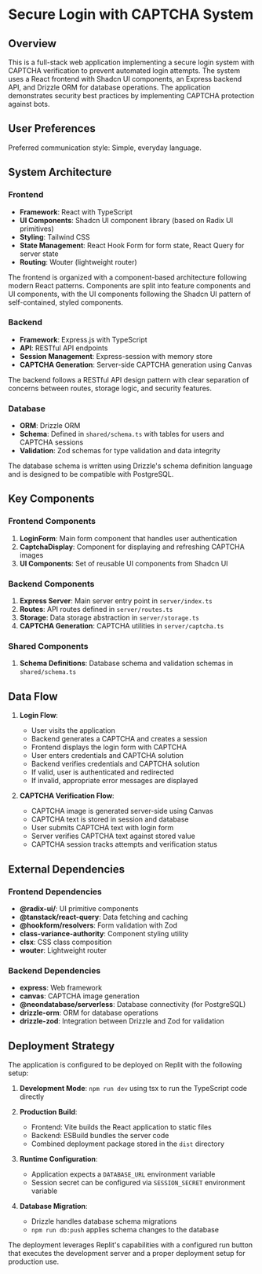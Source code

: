 # Secure Login with CAPTCHA System

## Overview

This is a full-stack web application implementing a secure login system with CAPTCHA verification to prevent automated login attempts. The system uses a React frontend with Shadcn UI components, an Express backend API, and Drizzle ORM for database operations. The application demonstrates security best practices by implementing CAPTCHA protection against bots.

## User Preferences

Preferred communication style: Simple, everyday language.

## System Architecture

### Frontend

- **Framework**: React with TypeScript
- **UI Components**: Shadcn UI component library (based on Radix UI primitives)
- **Styling**: Tailwind CSS
- **State Management**: React Hook Form for form state, React Query for server state
- **Routing**: Wouter (lightweight router)

The frontend is organized with a component-based architecture following modern React patterns. Components are split into feature components and UI components, with the UI components following the Shadcn UI pattern of self-contained, styled components.

### Backend

- **Framework**: Express.js with TypeScript
- **API**: RESTful API endpoints
- **Session Management**: Express-session with memory store
- **CAPTCHA Generation**: Server-side CAPTCHA generation using Canvas

The backend follows a RESTful API design pattern with clear separation of concerns between routes, storage logic, and security features.

### Database

- **ORM**: Drizzle ORM
- **Schema**: Defined in `shared/schema.ts` with tables for users and CAPTCHA sessions
- **Validation**: Zod schemas for type validation and data integrity

The database schema is written using Drizzle's schema definition language and is designed to be compatible with PostgreSQL.

## Key Components

### Frontend Components

1. **LoginForm**: Main form component that handles user authentication
2. **CaptchaDisplay**: Component for displaying and refreshing CAPTCHA images
3. **UI Components**: Set of reusable UI components from Shadcn UI

### Backend Components

1. **Express Server**: Main server entry point in `server/index.ts`
2. **Routes**: API routes defined in `server/routes.ts`
3. **Storage**: Data storage abstraction in `server/storage.ts`
4. **CAPTCHA Generation**: CAPTCHA utilities in `server/captcha.ts`

### Shared Components

1. **Schema Definitions**: Database schema and validation schemas in `shared/schema.ts`

## Data Flow

1. **Login Flow**:
   - User visits the application
   - Backend generates a CAPTCHA and creates a session
   - Frontend displays the login form with CAPTCHA
   - User enters credentials and CAPTCHA solution
   - Backend verifies credentials and CAPTCHA solution
   - If valid, user is authenticated and redirected
   - If invalid, appropriate error messages are displayed

2. **CAPTCHA Verification Flow**:
   - CAPTCHA image is generated server-side using Canvas
   - CAPTCHA text is stored in session and database
   - User submits CAPTCHA text with login form
   - Server verifies CAPTCHA text against stored value
   - CAPTCHA session tracks attempts and verification status

## External Dependencies

### Frontend Dependencies
- **@radix-ui/**: UI primitive components
- **@tanstack/react-query**: Data fetching and caching
- **@hookform/resolvers**: Form validation with Zod
- **class-variance-authority**: Component styling utility
- **clsx**: CSS class composition
- **wouter**: Lightweight router

### Backend Dependencies
- **express**: Web framework
- **canvas**: CAPTCHA image generation
- **@neondatabase/serverless**: Database connectivity (for PostgreSQL)
- **drizzle-orm**: ORM for database operations
- **drizzle-zod**: Integration between Drizzle and Zod for validation

## Deployment Strategy

The application is configured to be deployed on Replit with the following setup:

1. **Development Mode**: `npm run dev` using tsx to run the TypeScript code directly
2. **Production Build**: 
   - Frontend: Vite builds the React application to static files
   - Backend: ESBuild bundles the server code
   - Combined deployment package stored in the `dist` directory

3. **Runtime Configuration**:
   - Application expects a `DATABASE_URL` environment variable
   - Session secret can be configured via `SESSION_SECRET` environment variable

4. **Database Migration**:
   - Drizzle handles database schema migrations
   - `npm run db:push` applies schema changes to the database

The deployment leverages Replit's capabilities with a configured run button that executes the development server and a proper deployment setup for production use.